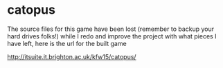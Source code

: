 # catopus
The source files for this game have been lost (remember to backup your hard drives folks!) 
while I redo and improve the project with what pieces I have left, here is the url for the built game

http://itsuite.it.brighton.ac.uk/kfw15/catopus/
